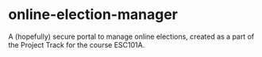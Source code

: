 # online-election-manager

A (hopefully) secure portal to manage online elections, created as a part of the Project Track for the course ESC101A. 
